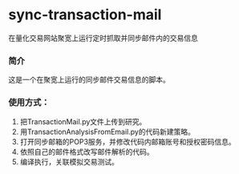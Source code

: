 # sync-transaction-mail
在量化交易网站聚宽上运行定时抓取并同步邮件内的交易信息
### 简介
这是一个在聚宽上运行的同步邮件交易信息的脚本。
### 使用方式：
1. 把TransactionMail.py文件上传到研究。
2. 用TransactionAnalysisFromEmail.py的代码新建策略。
3. 打开同步邮箱的POP3服务，并修改代码内邮箱账号和授权密码信息。
4. 依照自己的邮件格式改写邮件解析的代码。
4. 编译执行，关联模拟交易测试。
